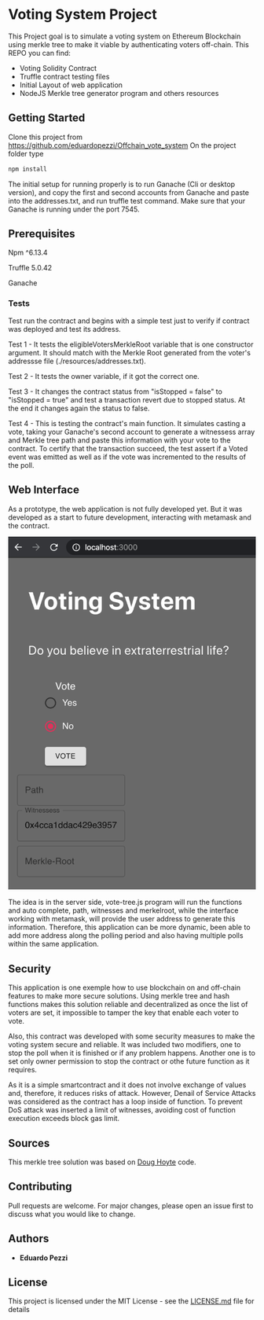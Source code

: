 # Voting System Project

This Project goal is to simulate a voting system on Ethereum Blockchain using merkle tree to make it viable by authenticating voters off-chain. This REPO you can find:

- Voting Solidity Contract
- Truffle contract testing files
- Initial Layout of web application
- NodeJS Merkle tree generator program and others resources


## Getting Started

Clone this project from https://github.com/eduardopezzi/Offchain_vote_system
On the project folder type

```bash
npm install
```

The initial setup for running properly is to run Ganache (Cli or desktop version), and copy the first and second accounts from Ganache and paste into the addresses.txt, and run truffle test command. Make sure that your Ganache is running under the port 7545.

## Prerequisites

Npm ^6.13.4

Truffle 5.0.42

Ganache

### Tests

Test run the contract and begins with a simple test just to verify if contract was deployed and test its address.

Test 1 - It tests the eligibleVotersMerkleRoot variable that is one constructor argument. It should match with the Merkle Root generated from the voter's addressse file (./resources/addresses.txt).

Test 2 - It tests the owner variable, if it got the correct one.

Test 3 - It changes the contract status from "isStopped = false" to "isStopped = true" and test a transaction revert due to stopped status. At the end it changes again the status to false.

Test 4 - This is testing the contract's main function. It simulates casting a vote, taking your Ganache's second account to generate a witnessess array and Merkle tree path and paste this information with your vote to the contract. To certify that the transaction succeed, the test assert if a Voted event was emitted as well as if the vote was incremented to the results of the poll.

## Web Interface

As a prototype, the web application is not fully developed yet. But it was developed as a start to future development, interacting with metamask and the contract.

![app](Voting_app_Sample.png)

The idea is in the server side, vote-tree.js program will run the functions and auto complete, path, witnesses and merkelroot, while the interface working with metamask, will provide the user address to generate this information. Therefore, this application can be more dynamic, been able to add more address along the polling period and also having multiple polls within the same application.

## Security

This application is one exemple how to use blockchain on and off-chain features to make more secure solutions. Using merkle tree and hash functions makes this solution reliable and decentralized as once the list of voters are set, it impossible to tamper the key that enable each voter to vote.

Also, this contract was developed with some security measures to make the voting system secure and reliable. It was included two modifiers, one to stop the poll when it is finished or if any problem happens. Another one is to set only owner permission to stop the contract or othe future function as it requires.

As it is a simple smartcontract and it does not involve exchange of values and, therefore, it reduces risks of attack. However, Denail of Service Attacks was considered as the contract has a loop inside of function. To prevent DoS attack was inserted a limit of witnesses, avoiding cost of function execution exceeds block gas limit.

## Sources

This merkle tree solution was based on [Doug Hoyte](https://github.com/hoytech) code.

## Contributing

Pull requests are welcome. For major changes, please open an issue first to discuss what you would like to change.

## Authors

- **Eduardo Pezzi**

## License

This project is licensed under the MIT License - see the [LICENSE.md](https://opensource.org/licenses/MIT) file for details
